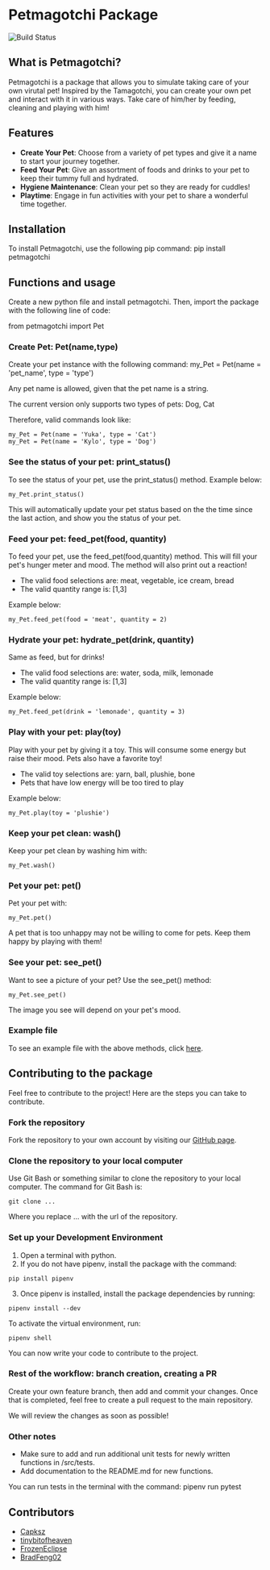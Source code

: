 # Petmagotchi Package

![Build Status](https://github.com/software-students-fall2023/3-python-package-exercise-leftovers3/actions/workflows/build.yaml/badge.svg)

## What is Petmagotchi?

Petmagotchi is a package that allows you to simulate taking care of your own virutal pet! Inspired by the Tamagotchi, you can create your own pet and interact with it in various ways. Take care of him/her by feeding, cleaning and playing with him!

## Features

- **Create Your Pet**: Choose from a variety of pet types and give it a name to start your journey together.
- **Feed Your Pet**: Give an assortment of foods and drinks to your pet to keep their tummy full and hydrated.
- **Hygiene Maintenance**: Clean your pet so they are ready for cuddles!
- **Playtime**: Engage in fun activities with your pet to share a wonderful time together.

## Installation

To install Petmagotchi, use the following pip command: pip install petmagotchi

## Functions and usage

Create a new python file and install petmagotchi. Then, import the package with the following line of code:

from petmagotchi import Pet

### Create Pet: Pet(name,type)

Create your pet instance with the following command: my_Pet = Pet(name = 'pet_name', type = 'type')

Any pet name is allowed, given that the pet name is a string.

The current version only supports two types of pets: Dog, Cat

Therefore, valid commands look like:
```
my_Pet = Pet(name = 'Yuka', type = 'Cat')
my_Pet = Pet(name = 'Kylo', type = 'Dog')
```

### See the status of your pet: print_status()

To see the status of your pet, use the print_status() method. Example below:

```
my_Pet.print_status()
```

This will automatically update your pet status based on the the time since the last action, and show you the status of your pet.

### Feed your pet: feed_pet(food, quantity)

To feed your pet, use the feed_pet(food,quantity) method. This will fill your pet's hunger meter and mood. The method will also print out a reaction!

- The valid food selections are: meat, vegetable, ice cream, bread
- The valid quantity range is: [1,3]

Example below:
```
my_Pet.feed_pet(food = 'meat', quantity = 2)
```

### Hydrate your pet: hydrate_pet(drink, quantity)

Same as feed, but for drinks!

- The valid food selections are: water, soda, milk, lemonade
- The valid quantity range is: [1,3]

Example below:

```
my_Pet.feed_pet(drink = 'lemonade', quantity = 3)
```

### Play with your pet: play(toy)

Play with your pet by giving it a toy. This will consume some energy but raise their mood. Pets also have a favorite toy!

- The valid toy selections are: yarn, ball, plushie, bone
- Pets that have low energy will be too tired to play

Example below:

```
my_Pet.play(toy = 'plushie')
```

### Keep your pet clean: wash()

Keep your pet clean by washing him with: 

```
my_Pet.wash()
```

### Pet your pet: pet()

Pet your pet with: 

```
my_Pet.pet()
```

A pet that is too unhappy may not be willing to come for pets. Keep them happy by playing with them!

### See your pet: see_pet()

Want to see a picture of your pet? Use the see_pet() method: 

```
my_Pet.see_pet()
```

The image you see will depend on your pet's mood.

### Example file
To see an example file with the above methods, click [here](https://github.com/software-students-fall2023/3-python-package-exercise-leftovers3/blob/main/src/petmagotchi/__main__.py).

## Contributing to the package

Feel free to contribute to the project! Here are the steps you can take to contribute.

### Fork the repository

Fork the repository to your own account by visiting our [GitHub page](https://github.com/software-students-fall2023/3-python-package-exercise-leftovers3/tree/main).

### Clone the repository to your local computer

Use Git Bash or something similar to clone the repository to your local computer. The command for Git Bash is: 

```
git clone ...
```

Where you replace ... with the url of the repository.

### Set up your Development Environment

1. Open a terminal with python.
2. If you do not have pipenv, install the package with the command: 

```
pip install pipenv
```
3. Once pipenv is installed, install the package dependencies by running: 
```
pipenv install --dev
```

To activate the virtual environment, run: 

```
pipenv shell
```

You can now write your code to contribute to the project.

### Rest of the workflow: branch creation, creating a PR

Create your own feature branch, then add and commit your changes. Once that is completed, feel free to create a pull request to the main repository.

We will review the changes as soon as possible!

### Other notes

- Make sure to add and run additional unit tests for newly written functions in /src/tests.
- Add documentation to the README.md for new functions.

You can run tests in the terminal with the command: pipenv run pytest

## Contributors

- [Capksz](https://github.com/Capksz)
- [tinybitofheaven](https://github.com/tinybitofheaven)
- [FrozenEclipse](https://github.com/FrozenEclipse)
- [BradFeng02](https://github.com/BradFeng02)




